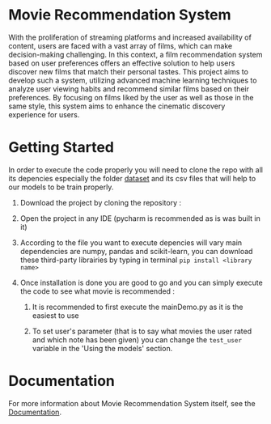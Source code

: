 # Movie Recommendation System

With the proliferation of streaming platforms and increased availability of content, users are faced with a vast array of films, which can make
decision-making challenging. In this context, a film recommendation system based on user preferences
offers an effective solution to help users discover new films that match their personal tastes. This project
aims to develop such a system, utilizing advanced machine learning techniques to analyze user viewing
habits and recommend similar films based on their preferences. By focusing on films liked by the user as
well as those in the same style, this system aims to enhance the cinematic discovery experience for users.

# Getting Started

In order to execute the code properly you will need to clone the repo with all its depencies especially the 
folder [dataset](dataset/) and its csv files that will help to our models to be train properly.

1. Download the project by cloning the repository :
   
  1. Open the project in any IDE (pycharm is recommended as is was built in it)
     
  2. According to the file you want to execute depencies will vary main dependencies are numpy, pandas and
     scikit-learn, you can download these third-party librairies by typing in terminal `pip install <library name>`

     
2. Once installation is done you are good to go and you can simply execute the code to see what movie is recommended :
   
   1. It is recommended to first execute the mainDemo.py as it is the easiest to use

   2. To set user's parameter (that is to say what movies the user rated and which note has been given) you can change the
      `test_user` variable in the 'Using the models' section.  

# Documentation 

For more information about Movie Recommendation System itself, see the [Documentation](documentation/).
